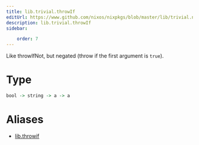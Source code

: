 ```yaml
---
title: lib.trivial.throwIf
editUrl: https://www.github.com/nixos/nixpkgs/blob/master/lib/trivial.nix#L532C13
description: lib.trivial.throwIf
sidebar:

    order: 7
---
```


Like throwIfNot, but negated (throw if the first argument is `true`).

# Type

```haskell
bool -> string -> a -> a
```


# Aliases

- [lib.throwif](/nix-doc-comments/reference/lib/lib-throwif)


